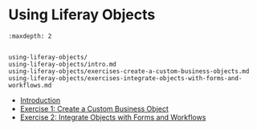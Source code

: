 # Using Liferay Objects 

```{toctree}
:maxdepth: 2


using-liferay-objects/ 
using-liferay-objects/intro.md 
using-liferay-objects/exercises-create-a-custom-business-objects.md 
using-liferay-objects/exercises-integrate-objects-with-forms-and-workflows.md 
```

* [Introduction](./using-liferay-objects/intro.md) 
* [Exercise 1: Create a Custom Business Object](./using-liferay-objects/exercises-create-a-custom-business-objects.md) 
* [Exercise 2: Integrate Objects with Forms and Workflows](./using-liferay-objects/exercises-integrate-objects-with-forms-and-workflows.md) 
